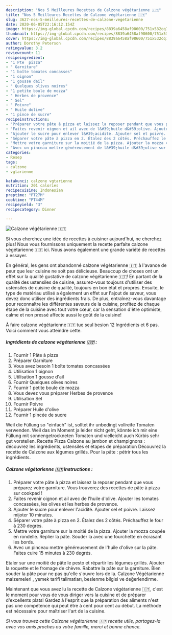 ```yaml
---
description: "Nos 5 Meilleures Recettes de Calzone végétarienne 🇮🇹"
title: "Nos 5 Meilleures Recettes de Calzone végétarienne 🇮🇹"
slug: 3627-nos-5-meilleures-recettes-de-calzone-vegetarienne
date: 2020-06-05T22:16:12.154Z
image: https://img-global.cpcdn.com/recipes/8839a6458af98600/751x532cq70/calzone-vegetarienne-🇮🇹-photo-principale-de-la-recette.jpg
thumbnail: https://img-global.cpcdn.com/recipes/8839a6458af98600/751x532cq70/calzone-vegetarienne-🇮🇹-photo-principale-de-la-recette.jpg
cover: https://img-global.cpcdn.com/recipes/8839a6458af98600/751x532cq70/calzone-vegetarienne-🇮🇹-photo-principale-de-la-recette.jpg
author: Dorothy Peterson
ratingvalue: 3.2
reviewcount: 11
recipeingredient:
- "1 Pte  pizza"
- " Garniture"
- "1 boîte tomates concasses"
- "1 oignon"
- "1 gousse dail"
- " Quelques olives noires"
- "1 petite boule de mozza"
- " Herbes de provence"
- " Sel"
- " Poivre"
- " Huile dolive"
- "1 pince de sucre"
recipeinstructions:
- "Préparer votre pâte à pizza et laissez la reposer pendant que vous préparez votre garniture. Vous trouverez des recettes de pâte à pizza sur cookpad !"
- "Faites revenir oignon et ail avec de l&#39;huile d&#39;olive. Ajouter les tomates concassées, les olives et les herbes de provence."
- "Ajouter le sucre pour enlever l&#39;acidité. Ajouter sel et poivre. Laissez mijoter 10 minutes."
- "Séparer votre pâte à pizza en 2. Étalez des 2 côtés. Préchauffez le four à 230 degrés."
- "Mettre votre garniture sur la moitié de la pizza. Ajouter la mozza coupée en rondelle. Replier la pâte. Souder la avec une fourchette en écrasant les bords."
- "Avec un pinceau mettre généreusement de l&#39;huile d&#39;olive sur la pâte. Faites cuire 15 minutes à 230 degrés."
categories:
- Resep
tags:
- calzone
- vgtarienne

katakunci: calzone vgtarienne 
nutrition: 201 calories
recipecuisine: Indonesian
preptime: "PT27M"
cooktime: "PT44M"
recipeyield: "3"
recipecategory: Dinner

---
```



![Calzone végétarienne 🇮🇹](https://img-global.cpcdn.com/recipes/8839a6458af98600/751x532cq70/calzone-vegetarienne-🇮🇹-photo-principale-de-la-recette.jpg)

Si vous cherchez une idée de recettes à cuisiner aujourd'hui, ne cherchez plus! Nous vous fournissons uniquement la recette parfaite calzone végétarienne 🇮🇹 ici. Nous avons également une grande variété de recettes à essayer.

En général, les gens ont abandonné calzone végétarienne 🇮🇹 à l'avance de peur que leur cuisine ne soit pas délicieuse. Beaucoup de choses ont un effet sur la qualité gustative de calzone végétarienne 🇮🇹! En partant de la qualité des ustensiles de cuisine, assurez-vous toujours d'utiliser des ustensiles de cuisine de qualité, toujours en bon état et propres. Ensuite, le type de matériau utilisé a également un effet sur l'ajout de saveur, vous devez donc utiliser des ingrédients frais. De plus, entraînez-vous davantage pour reconnaître les différentes saveurs de la cuisine, profitez de chaque étape de la cuisine avec tout votre cœur, car la sensation d'être optimiste, calme et non pressé affecte aussi le goût de la cuisine!

<!--inarticleads1-->

À faire calzone végétarienne 🇮🇹 tue seul besion 12 Ingrédients et 6 pas. Voici comment vous atteindre cette.

##### Ingrédients de calzone végétarienne 🇮🇹 :

1. Fournir 1 Pâte à pizza
1. Préparer  Garniture
1. Vous avez besoin 1 boîte tomates concassées
1. Utilisation 1 oignon
1. Utilisation 1 gousse d&#39;ail
1. Fournir  Quelques olives noires
1. Fournir 1 petite boule de mozza
1. Vous devez vous préparer  Herbes de provence
1. Utilisation  Sel
1. Fournir  Poivre
1. Préparer  Huile d&#39;olive
1. Fournir 1 pincée de sucre


Weil die Füllung so &#34;einfach&#34; ist, solltet ihr unbedingt vollreife Tomaten verwenden. Weil das im Moment ja leider nicht geht, könnte ich mir eine Füllung mit sonnengetrockneten Tomaten und vielleicht auch Kürbis sehr gut vorstellen. Recette Pizza Calzone au jambon et champignons : découvrez les ingrédients, ustensiles et étapes de préparation Découvrez la recette de Calzone aux légumes grillés. Pour la pâte : pétrir tous les ingrédients. 

<!--inarticleads2-->

##### Calzone végétarienne 🇮🇹 instructions :

1. Préparer votre pâte à pizza et laissez la reposer pendant que vous préparez votre garniture. Vous trouverez des recettes de pâte à pizza sur cookpad !
1. Faites revenir oignon et ail avec de l&#39;huile d&#39;olive. Ajouter les tomates concassées, les olives et les herbes de provence.
1. Ajouter le sucre pour enlever l&#39;acidité. Ajouter sel et poivre. Laissez mijoter 10 minutes.
1. Séparer votre pâte à pizza en 2. Étalez des 2 côtés. Préchauffez le four à 230 degrés.
1. Mettre votre garniture sur la moitié de la pizza. Ajouter la mozza coupée en rondelle. Replier la pâte. Souder la avec une fourchette en écrasant les bords.
1. Avec un pinceau mettre généreusement de l&#39;huile d&#39;olive sur la pâte. Faites cuire 15 minutes à 230 degrés.


Etaler sur une moitié de pâte le pesto et répartir les légumes grillés. Ajouter la roquette et le fromage de chèvre. Rabattre la pâte sur la garniture. Bien souder la pâte pour ne pas qu&#39;elle s&#39;ouvre lors de la. Calzone Végétarienne malzemeleri , yemek tarifi talimatları, beslenme bilgisi ve değerlendirme. 

<!--inarticleads1-->

<p>
Maintenant que vous avez lu la recette de Calzone végétarienne 🇮🇹, c'est le moment pour vous de vous diriger vers la cuisine et de préparer d'excellents plats! Gardez à l'esprit que la préparation des aliments n'est pas une compétence qui peut être à cent pour cent au début. La méthode est nécessaire pour maîtriser l'art de la cuisine.
</p>

<p>
<i>Si vous trouvez cette Calzone végétarienne 🇮🇹 recette utile, partagez-la avec vos amis proches ou votre famille, merci et bonne chance.</i>
</p>
